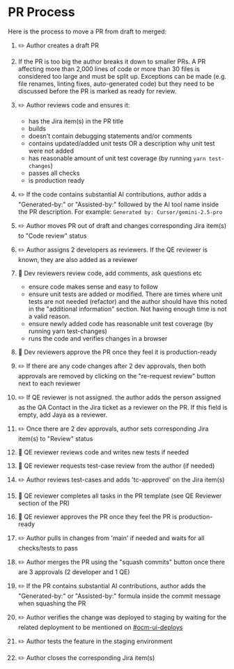 # PR Process

Here is the process to move a PR from draft to merged:

1. :pencil2: Author creates a draft PR

1. If the PR is too big the author breaks it down to smaller PRs. A PR affecting more than 2,000 lines of code or more than 30 files is considered too large and must be split up. Exceptions can be made (e.g. file renames, linting fixes, auto-generated code) but they need to be discussed before the PR is marked as ready for review.

1. :pencil2: Author reviews code and ensures it:

   - has the Jira item(s) in the PR title
   - builds
   - doesn't contain debugging statements and/or comments
   - contains updated/added unit tests OR a description why unit test were not added
   - has reasonable amount of unit test coverage (by running `yarn test-changes`)
   - passes all checks
   - is production ready
   
1. :pencil2: If the code contains substantial AI contributions, author adds a "Generated-by:" or "Assisted-by:" followed by the AI tool name inside the PR description. For example: `Generated by: Cursor/gemini-2.5-pro`

1. :pencil2: Author moves PR out of draft and changes corresponding Jira item(s) to "Code review" status

1. :pencil2: Author assigns 2 developers as reviewers. If the QE reviewer is known, they are also added as a reviewer

1. :eyes: Dev reviewers review code, add comments, ask questions etc

   - ensure code makes sense and easy to follow
   - ensure unit tests are added or modified. There are times where unit tests are not needed (refactor) and the author should have this noted in the "additional information" section. Not having enough time is not a valid reason.
   - ensure newly added code has reasonable unit test coverage (by running yarn test-changes)
   - runs the code and verifies changes in a browser

1. :eyes: Dev reviewers approve the PR once they feel it is production-ready

1. :pencil2: If there are any code changes after 2 dev approvals, then both approvals are removed by clicking on the "re-request review" button next to each reviewer

1. :pencil2: If QE reviewer is not assigned. the author adds the person assigned as the QA Contact in the Jira ticket as a reviewer on the PR. If this field is empty, add Jaya as a reviewer.

1. :pencil2: Once there are 2 dev approvals, author sets corresponding Jira item(s) to "Review" status

1. :notebook: QE reviewer reviews code and writes new tests if needed

1. :notebook: QE reviewer requests test-case review from the author (if needed)

1. :pencil2: Author reviews test-cases and adds 'tc-approved' on the Jira item(s)

1. :notebook: QE reviewer completes all tasks in the PR template (see QE Reviewer section of the PR)

1. :notebook: QE reviewer approves the PR once they feel the PR is production-ready

1. :pencil2: Author pulls in changes from 'main' if needed and waits for all checks/tests to pass

1. :pencil2: Author merges the PR using the "squash commits" button once there are 3 approvals (2 developer and 1 QE)

1. :pencil2: If the PR contains substantial AI contributions, author adds the "Generated-by:" or "Assisted-by:" formula inside the commit message when squashing the PR

1. :pencil2: Author verifies the change was deployed to staging by waiting for the related deployment to be mentioned on [#ocm-ui-deploys](https://redhat.enterprise.slack.com/archives/C03GKHGMX7U)

1. :pencil2: Author tests the feature in the staging environment

1. :pencil2: Author closes the corresponding Jira item(s)
